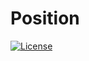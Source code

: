 # Position

[![License](https://img.shields.io/badge/License-MIT-yellow.svg)](./[LICENSE](https://github.com/ivan-r-sigaev/pico_chess/blob/main/LICENSE))